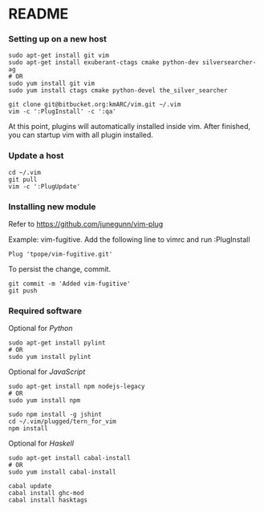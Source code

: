 README
======

### Setting up on a new host

    sudo apt-get install git vim
    sudo apt-get install exuberant-ctags cmake python-dev silversearcher-ag
    # OR
    sudo yum install git vim
    sudo yum install ctags cmake python-devel the_silver_searcher

    git clone git@bitbucket.org:kmARC/vim.git ~/.vim
    vim -c ':PlugInstall' -c ':qa'

At this point, plugins will automatically installed inside vim. After finished, you can startup vim with all plugin installed.

### Update a host

    cd ~/.vim
    git pull
    vim -c ':PlugUpdate'

### Installing new module

Refer to https://github.com/junegunn/vim-plug

Example: vim-fugitive. Add the following line to vimrc and run :PlugInstall

    Plug 'tpope/vim-fugitive.git'

To persist the change, commit.

    git commit -m 'Added vim-fugitive'
    git push

### Required software

Optional for _Python_

    sudo apt-get install pylint
    # OR
    sudo yum install pylint

Optional for _JavaScript_

    sudo apt-get install npm nodejs-legacy
    # OR
    sudo yum install npm

    sudo npm install -g jshint
    cd ~/.vim/plugged/tern_for_vim
    npm install

Optional for _Haskell_

    sudo apt-get install cabal-install
    # OR
    sudo yum install cabal-install

    cabal update
    cabal install ghc-mod
    cabal install hasktags

